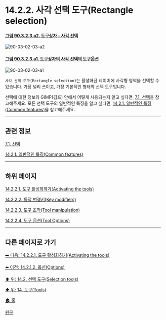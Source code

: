 # 14.2.2. 사각 선택 도구(Rectangle selection)

<a id="90-03-02-03-a2"></a>

#### [그림 90.3.2.3.a2. 도구상자 - 사각 선택](./90-03-02-03-rectangle_select.md#90-03-02-03-a2)
![90-03-02-03-a2](https://github.com/wonder13662/gimp/assets/15767104/c5be9f26-28a5-4b98-92c3-4ae57a29580e)

<a id="90-03-02-03-a1"></a>

#### [그림 90.3.2.3.a1. 도구상자의 사각 선택의 도구옵션](./90-03-02-03-rectangle_select.md#90-03-02-03-a1)
![90-03-02-03-a1](https://github.com/wonder13662/gimp/assets/15767104/ea9abf7e-e1c4-4bcf-9109-57b8b1f3f97d)

`사각 선택 도구(Rectangle selection)`는 활성화된 레이어에 사각형 영역을 선택할 수 있습니다. 가장 널리 쓰이고, 가장 기본적인 형태의 선택 도구입니다. 

선택에 대한 정보와 GIMP(김프) 안에서 어떻게 사용되는지 알고 싶다면, [7.1. 선택](./07-01-00-the-selection.md)을 참고해주세요. 모든 선택 도구의 일반적인 특징을 알고 싶다면, [14.2.1. 일반적인 특징(Common features)](./14-02-01-00-common-features.md)을 참고해주세요.

***

## 관련 정보

[7.1. 선택](./07-01-00-the-selection.md)

[14.2.1. 일반적인 특징(Common features)](./14-02-01-00-common-features.md)

***

## 하위 페이지

[14.2.2.1. 도구 활성화하기(Activating the tools)](./14-02-02-01-activating_the_tool.md)

[14.2.2.2. 동작 변경키(Key modifiers)](./14-02-02-02-key_modifiers.md)

[14.2.2.3. 도구 조작(Tool manipulation)](./14-02-02-03-tool_manipulation.md)

[14.2.2.4. 도구 옵션(Tool Options)](./14-02-02-04-tool_options.md)

***

## 다른 페이지로 가기

[➡️ 다음: 14.2.2.1. 도구 활성화하기(Activating the tools)](./14-02-02-01-activating_the_tool.md)

[⬅️ 이전: 14.2.1.2. 옵션(Options)](./14-02-01-02-options.md)

[⬆️ 위: 14.2. 선택 도구(Selection tools)](./14-02-00-selection-tools.md)

[⬆️ 위: 14. 도구(Tools)](./14-00-tools.md)

[🏠 홈](./00-home.md)

[원문](https://docs.gimp.org/2.10/ko/gimp-tool-rect-select.html)